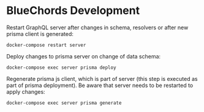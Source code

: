 # BlueChords Development

Restart GraphQL server after changes in schema, resolvers or after new prisma
client is generated:
```
docker-compose restart server
```

Deploy changes to prisma server on change of data schema:
```
docker-compose exec server prisma deploy
```

Regenerate prisma js client, which is part of server (this step is executed as
part of prisma deployment). Be aware that server needs to be restarted to apply
changes:
```
docker-compose exec server prisma generate
```
